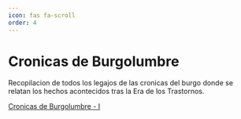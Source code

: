 ```yaml
---
icon: fas fa-scroll
order: 4
---
```


# Cronicas de Burgolumbre

Recopilacion de todos los legajos de las cronicas del burgo donde se relatan los hechos acontecidos tras la Era de los Trastornos.

[Cronicas de Burgolumbre - I](/posts/Cronicas-de-Burgolumbre-1/)